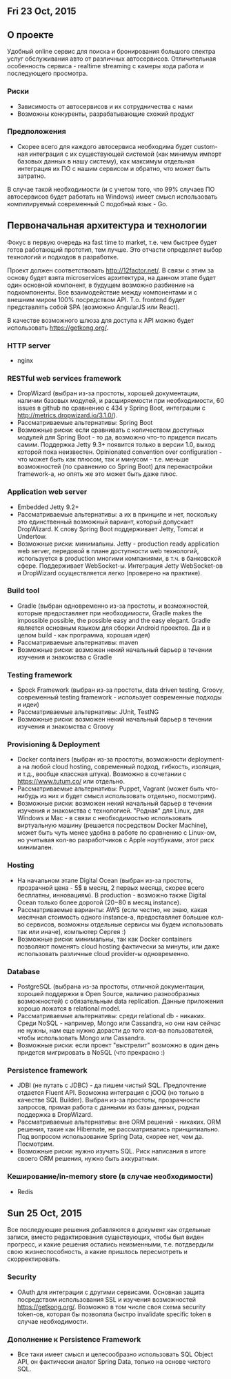 ## Fri 23 Oct, 2015

## О проекте
Удобный online сервис для поиска и бронирования большого спектра услуг обслуживания авто от различных автосервисов.
Отличительная особенность сервиса - realtime streaming с камеры хода работа и последующего просмотра.

### Риски
- Зависимость от автосервисов и их сотрудничества с нами
- Возможны конкуренты, разрабатывающие схожий продукт

### Предположения
- Скорее всего для каждого автосервиса необходима будет custom-ная интеграция с их существующей системой (как минимум импорт базовых данных в нашу систему),
как максимум отдельная интеграция их ПО с нашим сервисом и обратно, что может быть затратно. 

В случае такой необходимости (и с учетом того, что 99% случаев ПО автосервисов будет работать на Windows) имеет смысл использовать компилируемый современный С подобный язык - Go.

## Первоначальная архитектура и технологии

Фокус в первую очередь на fast time to market, т.е. чем быстрее будет готов работающий прототип, тем лучше. Это отчасти определяет выбор технологий и подходов в разработке.

Проект должен соответствовать http://12factor.net/. В связи с этим за основу будет взята microservices архитектура, на данном этапе будет один основной компонент, 
в будущем возможно разбиение на подкомпоненты. Все взаимодействие между компонентами и с внешним миром 100% посредством API. Т.о. frontend будет представлять собой SPA (возможно AngularJS или React).

В качестве возможного шлюза для доступа к API можно будет использовать https://getkong.org/.

### HTTP server
- nginx

### RESTful web services framework
- DropWizard (выбран из-за простоты, хорошей документации, наличии базовых модулей, и расширяемости при необходимости, 60 issues в github по сравнению с 434 у Spring Boot, интеграции с http://metrics.dropwizard.io/3.1.0/).
- Рассматриваемые альтернативы: Spring Boot
- Возможные риски: если сравнивать с количеством доступных модулей для Spring Boot - то да, возможно что-то придется писать самим. Поддержка Jetty 9.3+ появится только в версии 1.0, выход которой пока неизвестен.
Opinionated convention over configuration - что может быть как плюсом, так и минусом - т.е. меньше возможностей (по сравнению со Spring Boot) для перенастройки framework-а, но опять же это может быть даже плюс.

### Application web server
- Embedded Jetty 9.2+
- Рассматриваемые альтернативы: а их в принципе и нет, поскольку это единственный возможный вариант, который допускает DropWizard. К слову Spring Boot поддерживает Jetty, Tomcat и Undertow.
- Возможные риски: минимальны. Jetty - production ready application web server, передовой в плане доступности web технологий, используется в production многими компаниями, в т.ч. в банковской сфере. Поддерживает WebSocket-ы. 
Интеграция Jetty WebSocket-ов и DropWizard осуществляется легко (проверено на практике).

### Build tool
- Gradle (выбран одновременно из-за простоты, и возможностей, которые предоставляет при необходимости, Gradle makes the impossible possible, the possible easy and the easy elegant. 
Gradle является основным языком для сборки Android проектов. Да и в целом build - как программа, хорошая идея)
- Рассматриваемые альтернативы: maven
- Возможные риски: возможен некий начальный барьер в течении изучения и знакомства с Gradle

### Testing framework
- Spock Framework (выбран из-за простоты, data driven testing, Groovy, современный testing framework - использует современные подходы и идеи)
- Рассматриваемые альтернативы: JUnit, TestNG
- Возможные риски: возможен некий начальный барьер в течении изучения и знакомства с Groovy

### Provisioning & Deployment
- Docker containers (выбран из-за простоты, возможности deployment-а на любой cloud hosting, современный подход, гибкость, изоляция, и т.д., вообще классная штука). Возможно в сочетании с https://www.tutum.co/ или отдельно.
- Рассматриваемые альтернативы: Puppet, Vagrant (может быть что-нибудь из них и будет смысл использовать отдельно, посмотрим).
- Возможные риски: возможен некий начальный барьер в течении изучения и знакомства с технологией. "Родная" для Linux, для Windows и Mac - в связи с необходимостью использовать виртуальную машину (решается посредством Docker Machine), может быть чуть менее удобна в работе по сравнению с Linux-ом, но учитывая кол-во разработчиков с Apple ноутбуками, этот риск минимален.

### Hosting
- На начальном этапе Digital Ocean (выбран из-за простоты, прозрачной цена - 5$ в месяц, 2 первых месяца, скорее всего бесплатны, инновациям). В production - возможно также Digital Ocean только более дорогой (20$-80$ в месяц instance).
- Рассматриваемые варианты: AWS (если честно, не знаю, какая месячная стоимость одного instance-а, предоставляет большее кол-во сервисов, возможны отдельные сервисы мы будем использовать так или иначе), компьютер Сергея :)
- Возможные риски: минимальны, так как Docker containers позволяют поменять cloud hosting фактически за минуты, или даже использовать различные cloud provider-ы одновременно.

### Database
- PostgreSQL (выбрана из-за простоты, отличной документации, хорошей поддержки в Open Source, наличию разнообразных возможностей) с обязательным data replication. Данные приложения хорошо ложатся в relational model.
- Рассматриваемые альтернативы: среди relational db - никаких. Среди NoSQL - например, Mongo или Cassandra, но они нам сейчас не нужны, нам еще нужно дорасти до того кол-ва пользователей, чтобы использовать Mongo или Cassandra.
- Возможные риски: если проект "выстрелит" возможно в один день придется мигрировать в NoSQL (что прекрасно :)

### Persistence framework
- JDBI (не путать с JDBC) - да пишем чистый SQL. Предпочтение отдается Fluent API. Возможна интеграция с jOOQ (но только в качестве SQL Builder). Выбран из-за простоты, прозрачности запросов, прямая работа с данными из базы данных, родная поддержка в DropWizard.
- Рассматриваемые альтернативы: вне ORM решений - никаких. ORM решения, такие как Hibernate, не рассматривались принципиально. Под вопросом использование Spring Data, скорее нет, чем да. Посмотрим.
- Возможные риски: нужно изучать SQL. Риск написания в итоге своего ORM решения, нужно быть аккуратным.

### Кеширование/in-memory store (в случае необходимости)
- Redis

## Sun 25 Oct, 2015

Все последующие решения добавляются в документ как отдельные записи, вместо редактирования существующих, чтобы был виден прогресс, и какие решения остались неизменными, т.е. потдвердили свою жизнеспособность, а какие пришлось пересмотреть и скорректировать.

### Security
- OAuth для интеграции с другими сервисами. Основная защита посредством использования SSL и изучения возможностей https://getkong.org/. Возможно в том числе своя схема security token-ов, которая бы позволяла быстро invalidate specific token в случае необходимости.

### Дополнение к Persistence Framework
- Все таки имеет смысл и целесообразно использовать SQL Object API, он фактически аналог Spring Data, только на основе чистого SQL.
